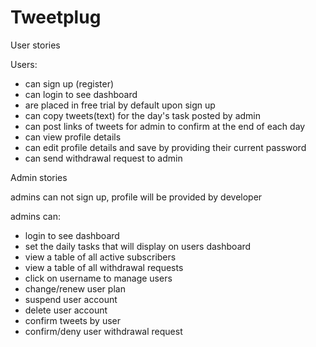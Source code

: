# Tweetplug

User stories

Users:
- can sign up (register)
- can login to see dashboard
- are placed in free trial by default upon sign up
- can copy tweets(text) for the day's task posted by admin
- can post links of tweets for admin to confirm at the end of each day
- can view profile details 
- can edit profile details and save by providing their current password
- can send withdrawal request to admin

Admin stories

admins can not sign up, profile will be provided by developer

admins can:
- login to see dashboard
- set the daily tasks that will display on users dashboard
- view a table of all active subscribers
- view a table of all withdrawal requests
- click on username to manage users
- change/renew user plan
- suspend user account
- delete user account
- confirm tweets by user
- confirm/deny user withdrawal request